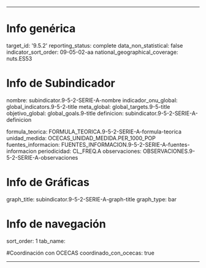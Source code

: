 ---

# Info genérica
target_id: '9.5.2'
reporting_status: complete
data_non_statistical: false
indicator_sort_order: 09-05-02-aa
national_geographical_coverage: nuts.ES53

# Info de Subindicador
nombre: subindicator.9-5-2-SERIE-A-nombre
indicador_onu_global: global_indicators.9-5-2-title
meta_global: global_targets.9-5-title
objetivo_global: global_goals.9-title
definicion: subindicator.9-5-2-SERIE-A-definicion

formula_teorica: FORMULA_TEORICA.9-5-2-SERIE-A-formula-teorica
unidad_medida: OCECAS_UNIDAD_MEDIDA.PER_1000_POP
fuentes_informacion: FUENTES_INFORMACION.9-5-2-SERIE-A-fuentes-informacion
periodicidad: CL_FREQ.A
observaciones: OBSERVACIONES.9-5-2-SERIE-A-observaciones
# Info de Gráficas
graph_title: subindicator.9-5-2-SERIE-A-graph-title
graph_type: bar

# Info de navegación
sort_order: 1
tab_name: 

#Coordinación con OCECAS
coordinado_con_ocecas: true

---